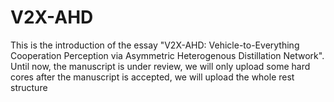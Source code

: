 # V2X-AHD
This is the introduction of the essay "V2X-AHD: Vehicle-to-Everything Cooperation Perception via Asymmetric Heterogenous Distillation Network". Until now, the manuscript is under review, we will only upload some hard cores after the manuscript is accepted, we will upload the whole rest structure
